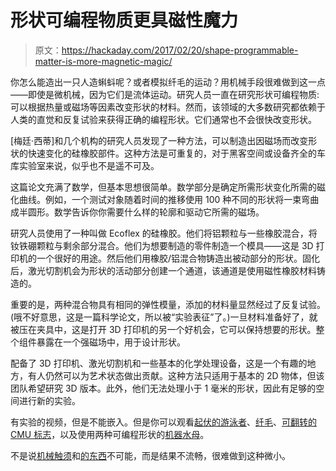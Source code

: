 # 形状可编程物质更具磁性魔力

> 原文：<https://hackaday.com/2017/02/20/shape-programmable-matter-is-more-magnetic-magic/>

你怎么能造出一只人造蝌蚪呢？或者模拟纤毛的运动？用机械手段很难做到这一点——即使是微机械，因为它们是流体运动。研究人员一直在研究形状可编程物质:可以根据热量或磁场等因素改变形状的材料。然而，该领域的大多数研究都依赖于人类的直觉和反复试验来获得正确的编程形状。它们通常也不会很快改变形状。

[梅廷·西蒂]和几个机构的研究人员发现了一种方法，可以制造出因磁场而改变形状的快速变化的硅橡胶部件。这种方法是可重复的，对于黑客空间或设备齐全的车库实验室来说，似乎也不是遥不可及。

这篇论文充满了数学，但基本思想很简单。数学部分是确定所需形状变化所需的磁化曲线。例如，一个测试对象随着时间的推移使用 100 种不同的形状将一束弯曲成半圆形。数学告诉你你需要什么样的轮廓和驱动它所需的磁场。

研究人员使用了一种叫做 Ecoflex 的硅橡胶。他们将铝颗粒与一些橡胶混合，将钕铁硼颗粒与剩余部分混合。他们为想要制造的零件制造一个模具——这是 3D 打印机的一个很好的用途。然后他们用橡胶/铝混合物铸造出被动部分的形状。固化后，激光切割机会为形状的活动部分创建一个通道，该通道是使用磁性橡胶材料铸造的。

重要的是，两种混合物具有相同的弹性模量，添加的材料量显然经过了反复试验。(哦不好意思，这是一篇科学论文，所以被“实验表征”了。)一旦材料准备好了，就被压在夹具中，这是打开 3D 打印机的另一个好机会，它可以保持想要的形状。整个组件暴露在一个强磁场中，用于设计形状。

配备了 3D 打印机、激光切割机和一些基本的化学处理设备，这是一个有趣的地方，有人仍然可以为艺术状态做出贡献。这种方法只适用于基本的 2D 物体，但该团队希望研究 3D 版本。此外，他们无法处理小于 1 毫米的形状，因此有足够的空间进行新的实验。

有实验的视频，但是不能嵌入。但是你可以观看[起伏的游泳者](http://static-movie-usa.glencoesoftware.com/webm/10.1073/243/ea433c4a6f870e471cdb2c83438c943f25e22927/pnas.1608193113.sm03.webm)、[纤毛](http://movie-usa.glencoesoftware.com/video/10.1073/pnas.1608193113/video-4)、[可翻转的 CMU 标志](http://movie-usa.glencoesoftware.com/video/10.1073/pnas.1608193113/video-1)，以及使用两种可编程形状的[机器水母](http://movie-usa.glencoesoftware.com/video/10.1073/pnas.1608193113/video-2)。

不是说[机械触须](https://hackaday.com/?s=tentacle)和[的东西](https://hackaday.com/2013/01/03/tentacles-and-phalanges-made-from-drinking-straws/)不可能，而是结果不流畅，很难做到这种微小。